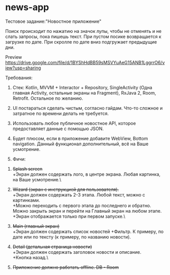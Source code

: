 # news-app

Тестовое задание:"Новостное приложение"

Поиск происходит по нажатию на значок лупы, чтобы не отменять и не слать запросы, пока пишешь текст.
При пустом посике возвращается к загрузке по дате.
При скролле по дате вниз подгружает предыдущие дни.


Preview
https://drive.google.com/file/d/1BYShHdBB59sMSVYuAeG15ANB1LggrrO6/view?usp=sharing

Требования:

1. Стек: Kotlin, MVVM + Interactor + Repository, SingleActivity (Одна главная Activity, остальные экраны на Fragment), RxJava 2, Room, Retrofit. Остальное по желанию.
2. UI постараться сделать чистым, согласно гайдам. Что-то сложное и затратное по времени делать не требуется.
3. Использовать любое публичное новостное API, которое предоставляет данные с помощью JSON.
4. Будет плюсом, если в приложение добавите WebView, Bottom navigation. Данный функционал дополнительный, всё на Ваше усмотрение. 

5. Фичи:
1) ~~Splash screen~~\
    +Экран должен содержать лого, в центре экрана. Любая картинка, на Ваше усмотрение.\

2) ~~Wizard (экран с инструкцией для пользователя).~~\
    +Экран должен содержать 2-3 этапа. Любой текст, можно с картинками.\
    +Можно переходить с первого этапа до последнего и обратно. Можно закрыть экран и перейти на Главный экран на любом этапе.\
    +Экран отображается только при первом запуске.\

3) ~~Main (главный экран)~~\
    +Экран должен содержать список новостей
    +Фильтр. К примеру,  по дате или по тексту (к примеру, по названию новости).

4) ~~Detail (детальная страница новости)~~\
    +Экран должен содержать заголовок новости и описание.\
    +Кнопка назад.\
5) ~~Приложение должно работать offline. DB - Room~~


